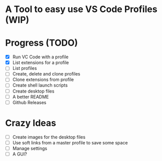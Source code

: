 # A Tool to easy use  VS Code Profiles (WIP)

# Progress (TODO)

- [X] Run VC Code with a profile
- [X] List extensions for a profile
- [ ] List profiles
- [ ] Create, delete and clone profiles
- [ ] Clone extensions from profile
- [ ] Create shell launch scripts
- [ ] Create desktop files
- [ ] A better README
- [ ] Github Releases

# Crazy Ideas
- [ ] Create images for the desktop files
- [ ] Use soft links from a master profile to save some space
- [ ] Manage settings
- [ ] A GUI? 
